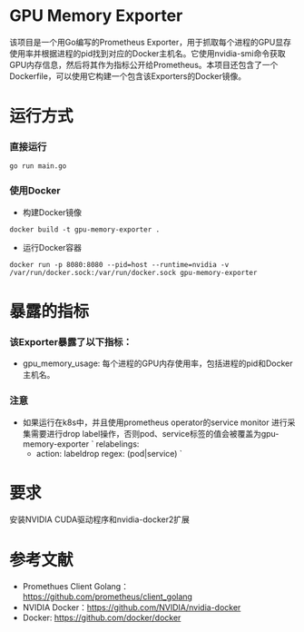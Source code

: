 # GPU Memory Exporter

该项目是一个用Go编写的Prometheus Exporter，用于抓取每个进程的GPU显存使用率并根据进程的pid找到对应的Docker主机名。它使用nvidia-smi命令获取GPU内存信息，然后将其作为指标公开给Prometheus。本项目还包含了一个Dockerfile，可以使用它构建一个包含该Exporters的Docker镜像。


# 运行方式

### 直接运行

`go run main.go`

### 使用Docker


- 构建Docker镜像

`docker build -t gpu-memory-exporter .`


- 运行Docker容器

`docker run -p 8080:8080 --pid=host --runtime=nvidia -v /var/run/docker.sock:/var/run/docker.sock gpu-memory-exporter`



# 暴露的指标

### 该Exporter暴露了以下指标：

- gpu_memory_usage: 每个进程的GPU内存使用率，包括进程的pid和Docker主机名。

### 注意
- 如果运行在k8s中，并且使用prometheus operator的service monitor 进行采集需要进行drop label操作，否则pod、service标签的值会被覆盖为gpu-memory-exporter
`
relabelings:
    - action: labeldrop
      regex: (pod|service)
`

# 要求

安装NVIDIA CUDA驱动程序和nvidia-docker2扩展


# 参考文献

- Promethues Client Golang：https://github.com/prometheus/client_golang
- NVIDIA Docker：https://github.com/NVIDIA/nvidia-docker
- Docker: https://github.com/docker/docker

